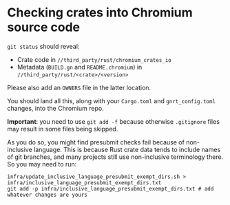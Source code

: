 # Checking crates into Chromium source code

`git status` should reveal:

- Crate code in `//third_party/rust/chromium_crates_io`
- Metadata (`BUILD.gn` and `README.chromium`) in
  `//third_party/rust/<crate>/<version>`

Please also add an `OWNERS` file in the latter location.

You should land all this, along with your `Cargo.toml` and `gnrt_config.toml`
changes, into the Chromium repo.

**Important**: you need to use `git add -f` because otherwise `.gitignore` files
may result in some files being skipped.

As you do so, you might find presubmit checks fail because of non-inclusive
language. This is because Rust crate data tends to include names of git
branches, and many projects still use non-inclusive terminology there. So you
may need to run:

```shell
infra/update_inclusive_language_presubmit_exempt_dirs.sh > infra/inclusive_language_presubmit_exempt_dirs.txt
git add -p infra/inclusive_language_presubmit_exempt_dirs.txt # add whatever changes are yours
```
